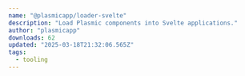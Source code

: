 ```yaml
---
name: "@plasmicapp/loader-svelte"
description: "Load Plasmic components into Svelte applications."
author: "plasmicapp"
downloads: 62
updated: "2025-03-18T21:32:06.565Z"
tags: 
  - tooling
---
```

